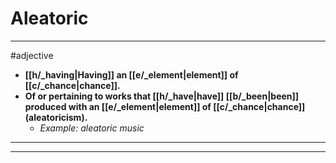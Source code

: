 # Aleatoric
---
#adjective
- **[[h/_having|Having]] an [[e/_element|element]] of [[c/_chance|chance]].**
- **Of or pertaining to works that [[h/_have|have]] [[b/_been|been]] produced with an [[e/_element|element]] of [[c/_chance|chance]] (aleatoricism).**
	- _Example: aleatoric music_
---
---
